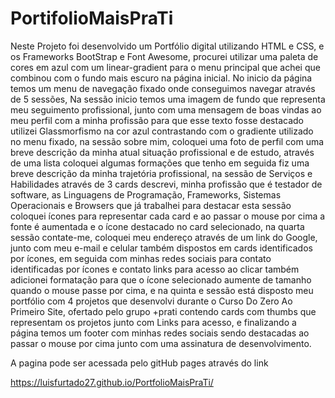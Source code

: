 # PortifolioMaisPraTi

Neste Projeto foi desenvolvido um Portfólio digital utilizando HTML e CSS, e os Frameworks BootStrap e Font Awesome, procurei utilizar uma paleta de cores em azul com um linear-gradient para o menu principal que achei que combinou com o fundo mais escuro na página inicial. No inicio da página temos um menu de navegação fixado onde conseguimos navegar através de 5 sessões, Na sessão inicio temos uma imagem de fundo que representa meu seguimento profissional, junto com uma mensagem de boas vindas ao meu perfil com a minha profissão para que esse texto fosse destacado utilizei Glassmorfismo na cor azul contrastando com o gradiente utilizado no menu fixado, na sessão sobre mim, coloquei uma foto de perfil com uma breve descrição da minha atual situação profissional e de estudo, através de uma lista coloquei algumas formações que tenho em seguida fiz uma breve descrição da minha trajetória profissional, na sessão de Serviços e Habilidades através de 3 cards descrevi, minha profissão que é testador de software, as Linguagens de Programação, Frameworks, Sistemas Operacionais e Browsers que já trabalhei para destacar esta sessão coloquei ícones para representar cada card e ao passar o mouse por cima a fonte é aumentada e o ícone destacado no card selecionado, na quarta sessão contate-me, coloquei meu endereço através de um link do Google, junto com meu e-mail e celular também dispostos em cards identificados por ícones, em seguida com minhas redes sociais para contato identificadas por ícones e contato links para acesso ao clicar também adicionei formatação para que o ícone selecionado aumente de tamanho quando o mouse passe por cima, e na quinta e sessão está disposto meu portfólio com 4 projetos que desenvolvi durante o Curso Do Zero Ao Primeiro Site, ofertado pelo grupo +prati contendo cards com thumbs que representam os projetos junto com Links para acesso, e finalizando a página temos um footer com minhas redes sociais sendo destacadas ao passar o mouse por cima junto com uma assinatura de desenvolvimento.

A pagina pode ser acessada pelo gitHub pages através do link

https://luisfurtado27.github.io/PortfolioMaisPraTi/
